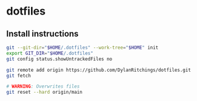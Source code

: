 # dotfiles

## Install instructions
```bash
git --git-dir="$HOME/.dotfiles" --work-tree="$HOME" init
export GIT_DIR="$HOME/.dotfiles"
git config status.showUntrackedFiles no

git remote add origin https://github.com/DylanRitchings/dotfiles.git
git fetch

# WARNING: Overwrites files
git reset --hard origin/main
```
